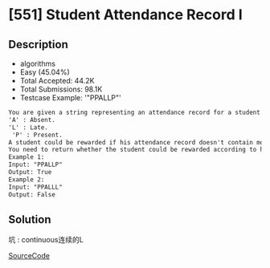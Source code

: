 # [551] Student Attendance Record I

## Description

* algorithms
* Easy (45.04%)
* Total Accepted:    44.2K
* Total Submissions: 98.1K
* Testcase Example:  '"PPALLP"'

```md
You are given a string representing an attendance record for a student. The record only contains the following three characters:
'A' : Absent.
'L' : Late.
 'P' : Present.
A student could be rewarded if his attendance record doesn't contain more than one 'A' (absent) or more than two continuous 'L' (late).
You need to return whether the student could be rewarded according to his attendance record.
Example 1:
Input: "PPALLP"
Output: True
Example 2:
Input: "PPALLL"
Output: False

```

## Solution

坑 : continuous连续的L

[SourceCode](./solution.js)